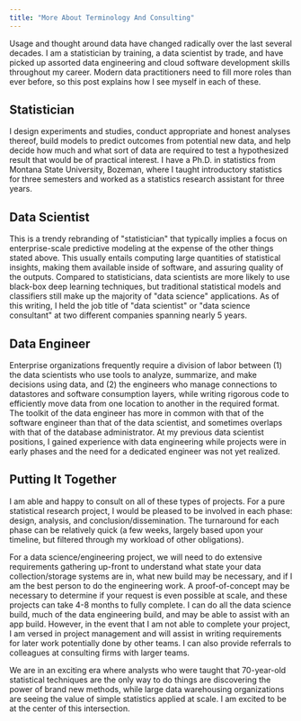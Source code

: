 ```yaml
---
title: "More About Terminology And Consulting"
---
```



Usage and thought around data have changed radically over the last several
decades. I am a statistician by training, a data scientist by trade, and have
picked up assorted data engineering and cloud software development skills
throughout my career. Modern data practitioners need to fill more roles than
ever before, so this post explains how I see myself in each of these.


## Statistician

I design experiments and studies, conduct appropriate and honest analyses
thereof, build models to predict outcomes from potential new data, and help
decide how much and what sort of data are required to test a hypothesized
result that would be of practical interest. I have a Ph.D. in statistics from
Montana State University, Bozeman, where I taught introductory statistics for
three semesters and worked as a statistics research assistant for three years.


## Data Scientist

This is a trendy rebranding of "statistician" that typically implies a focus
on enterprise-scale predictive modeling at the expense of the other things
stated above. This usually entails computing large quantities of statistical
insights, making them available inside of software, and assuring quality of
the outputs. Compared to statisticians, data scientists are more likely to
use black-box deep learning techniques, but traditional statistical models and
classifiers still make up the majority of "data science" applications. As of
this writing, I held the job title of "data scientist" or "data science
consultant" at two different companies spanning nearly 5 years.


## Data Engineer

Enterprise organizations frequently require a division of labor between (1)
the data scientists who use tools to analyze, summarize, and make decisions
using data, and (2) the engineers who manage connections to datastores and
software consumption layers, while writing rigorous code to efficiently move
data from one location to another in the required format. The toolkit of the
data engineer has more in common with that of the software engineer than that
of the data scientist, and sometimes overlaps with that of the database
administrator. At my previous data scientist positions, I gained experience
with data engineering while projects were in early phases and the need for a
dedicated engineer was not yet realized.


## Putting It Together

I am able and happy to consult on all of these types of projects. For a pure
statistical research project, I would be pleased to be involved in each phase:
design, analysis, and conclusion/dissemination. The turnaround for each phase
can be relatively quick (a few weeks, largely based upon your timeline, but
filtered through my workload of other obligations).

For a data science/engineering project, we will need to do extensive
requirements gathering up-front to understand what state your data
collection/storage systems are in, what new build may be necessary, and if I
am the best person to do the engineering work. A proof-of-concept may be
necessary to determine if your request is even possible at scale, and these
projects can take 4-8 months to fully complete. I can do all the data science
build, much of the data engineering build, and may be able to assist with an
app build. However, in the event that I am not able to complete your project,
I am versed in project management and will assist in writing requirements for
later work potentially done by other teams. I can also provide referrals to
colleagues at consulting firms with larger teams.

We are in an exciting era where analysts who were taught that 70-year-old
statistical techniques are the only way to do things are discovering the power
of brand new methods, while large data warehousing organizations are seeing
the value of simple statistics applied at scale. I am excited to be at the
center of this intersection.

